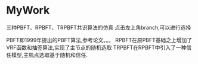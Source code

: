 # MyWork
三种PBFT、RPBFT、TRPBFT共识算法的仿真
点击左上角branch,可以进行选择


PBFT即1999年提出的PBFT算法,参考论文。。。
RPBFT在原PBFT基础之上增加了VRF函数和抽签算法,实现了主节点的随机选取
TRPBFT在RPBFT中引入了一种信任模型,主机点选取基于随机和信任.

